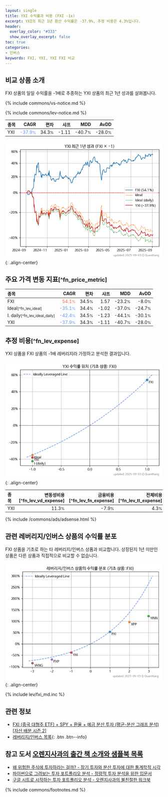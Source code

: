 ```yaml
---
layout: single
title: YXI 수익률과 비용 (FXI -1x)
excerpt: YXI의 최근 1년 환산 수익률은 -37.9%, 추정 비용은 4.3%입니다.
header:
  overlay_color: "#333"
  show_overlay_excerpt: false
toc: true
categories:
- 인버스
keywords: FXI, YXI, YXI FXI 비교
---
```


## 비교 상품 소개


FXI 상품의 일일 수익률을 -1배로 추종하는 YXI 상품의 최근 1년 성과를 살펴봅니다.





{% include commons/vs-notice.md %}

{% include commons/lev-notice.md %}

| **종목** | **CAGR** | **편차** | **샤프** | **MDD** | **AvDD** |
| :------------ | ------: | -----------: | -------: | ------: | -------: |
| YXI | <span style="color: cornflowerblue">-37.9<small>%</small></span> | 34.3<small>%</small> | -1.11 | -40.7<small>%</small> | -28.0<small>%</small> |

<!-- more -->


![YXI](/lev/images/yxi.png){: .align-center}


## 주요 가격 변동 지표<small>[^fn_price_metric]</small>


| **종목** | **CAGR** | **편차** | **샤프** | **MDD** | **AvDD** |
| :------------ | ------: | -----------: | -------: | ------: | -------: |
| FXI | <span style="color: tomato">54.1<small>%</small></span> | 34.5<small>%</small> | 1.57 | -23.2<small>%</small> | -8.0<small>%</small> |
| Ideal<small>[^fn_lev_ideal]</small> | <span style="color: cornflowerblue">-35.1<small>%</small></span> | 34.4<small>%</small> | -1.02 | -37.0<small>%</small> | -24.7<small>%</small> |
| I. daily<small>[^fn_lev_ideal_daily]</small> | <span style="color: cornflowerblue">-42.4<small>%</small></span> | 34.5<small>%</small> | -1.23 | -44.1<small>%</small> | -30.1<small>%</small> |
| YXI | <span style="color: cornflowerblue">-37.9<small>%</small></span> | 34.3<small>%</small> | -1.11 | -40.7<small>%</small> | -28.0<small>%</small> |


## 추정 비용<small>[^fn_lev_expense]</small><a id="expense"></a>

YXI 상품을 FXI 상품의 -1배 레버리지라 가정하고 분석한 결과입니다.

![YXI](/lev/images/yxi_ideal.png){: .align-center}

| **종목** | **변동성비용**[^fn_lev_vd_expense] | **금융비용**[^fn_lev_fn_expense] | **전체비용**[^fn_lev_tt_expense] |
| :------------ | ------: | -----------: | -------: |
| YXI | 11.3<small>%</small> | -7.9<small>%</small> | 4.3<small>%</small> |

{% include /commons/ads/adsense.html %}



## 관련 레버리지/인버스 상품의 수익률 분포

FXI 상품을 기초로 하는 타 레버리지/인버스 상품과 비교합니다. 상장된지 1년 미만인 상품은 다른 상품과 직접적으로 비교할 수 없습니다.

![FXI](/lev/images/fxi_ideal.png){: .align-center}

{% include lev/fxi_md.inc %}


## 관련 정보

- [FXI (중국 대형주 ETF) + SPY + 환율 + 예금 분산 투자 (평균-분산 그래프 분석) [자산 배분 시즌 2]](https://m.blog.naver.com/onuri2005/223924858529)
- [레버리지/인버스 목록](/lev/){: .btn .btn--info}


## 참고 도서 [오렌지사과의 출간 책 소개와 샘플북 목록](https://kongdori.tistory.com/691)

- [왜 위험한 주식에 투자하라는 걸까? - 장기 투자와 분산 투자에 대한 통계학적 시각](https://kongdori.tistory.com/421)
- [파이썬으로 그려보는 투자 포트폴리오 분석  - 정량적 투자 분석을 위한 입문서](https://kongdori.tistory.com/643)
- [구글 시트로 시작하는 투자 포트폴리오 분석 - 오렌지사과의 불친절한 워크북](https://kongdori.tistory.com/449)

{% include commons/footnotes.md %}